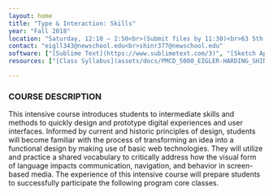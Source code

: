 ```yaml
---
layout: home
title: "Type & Interaction: Skills"
year: "Fall 2018"
location: "Saturday, 12:10 – 2:50<br>(Submit files by 11:30)<br>63 5th Ave. Rm. 304<br><br>Mon–Friday, 9:00 – 6:30 <br>55 W13th, Rm. I 205<br>(Hirshon Suite)"
contact: "eigll343@newschool.edu<br>shinr377@newschool.edu"
software: ["[Sublime Text](https://www.sublimetext.com/3)", "[Sketch App](http://sketchapp.com/)"]
resources: ["[Class Syllabus](assets/docs/PMCD_5000_EIGLER-HARDING_SHINDE_F18.pdf)", "[Class Google Drive  ](https://drive.google.com/drive/folders/1ZQ0fJ3U7UB_Pc33-t2hlZx7exY2pGSSh?usp=sharing)", "[Class&rsquo; are.na](https://www.are.na/lukas-eigler-harding/typography-interaction-1-skills-intensive)", "<em>Programming</em>","[Raw Text to HTML Converter](https://www.textfixer.com/html/)", "[Stack Overflow](https://stackoverflow.com/)", "[w3 schools](https://www.w3schools.com/)", "[Learn CSS](http://learnlayout.com/)", "[Code Academy — HTML](https://www.codecademy.com/learn/learn-html)", "[Shaw Howe, Learn HTML/CSS](https://learn.shayhowe.com/)", "[Code Academy – CSS](https://www.codecademy.com/learn/learn-css)", "[Code Academy - Javascript](https://www.codecademy.com/learn/learn-javascript)", "[Code Academy - JQuery](https://www.codecademy.com/learn/learn-jquery)", "[Dev Docs](http://devdocs.io/)", "<em>Fonts & Open Source</em>", "[Google Fonts](https://fonts.google.com/)", "[Use & Modify](http://usemodify.com/)", "[Velvetyne](http://www.velvetyne.fr/)", "[Open Foundry](http://open-foundry.com/hot30)"]

---
```


### COURSE DESCRIPTION

This intensive course introduces students to intermediate skills and methods to quickly design and prototype digital experiences and user interfaces. Informed by current and historic principles of design, students will become familiar with the process of transforming an idea into a functional design by making use of basic web technologies. They will utilize and practice a shared vocabulary to critically address how the visual form of language impacts communication, navigation, and behavior in screen-based media. The experience of this intensive course will prepare students to successfully participate the following program core classes.